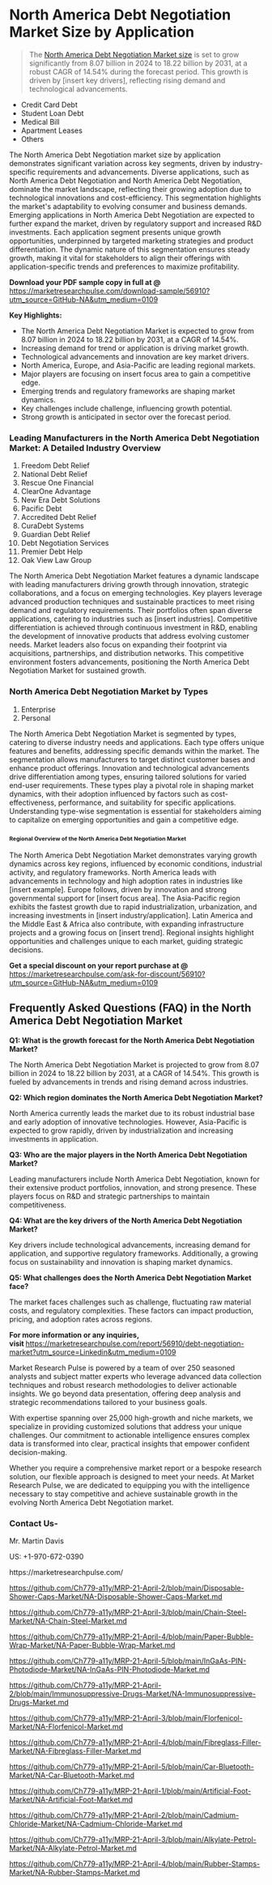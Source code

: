 <h1>North America Debt Negotiation Market&nbsp;Size by Application</h1><blockquote><p>The <a href="https://marketresearchpulse.com/download-sample/56910?utm_source=GitHub-NA&amp;utm_medium=0109">North America Debt Negotiation Market size</a> is set to grow significantly from 8.07 billion in 2024 to 18.22 billion by 2031, at a robust CAGR of 14.54% during the forecast period. This growth is driven by [insert key drivers], reflecting rising demand and technological advancements.</p></blockquote><ul><li>Credit Card Debt<li> Student Loan Debt<li> Medical Bill<li> Apartment Leases<li> Others</li></ul><p>The North America Debt Negotiation market size by application demonstrates significant variation across key segments, driven by industry-specific requirements and advancements. Diverse applications, such as North America Debt Negotiation and North America Debt Negotiation, dominate the market landscape, reflecting their growing adoption due to technological innovations and cost-efficiency. This segmentation highlights the market's adaptability to evolving consumer and business demands. Emerging applications in North America Debt Negotiation are expected to further expand the market, driven by regulatory support and increased R&D investments. Each application segment presents unique growth opportunities, underpinned by targeted marketing strategies and product differentiation. The dynamic nature of this segmentation ensures steady growth, making it vital for stakeholders to align their offerings with application-specific trends and preferences to maximize profitability.</p><p><strong>Download your PDF sample copy in full at @ </strong><a href="https://marketresearchpulse.com/download-sample/56910?utm_source=GitHub-NA&amp;utm_medium=0109">https://marketresearchpulse.com/download-sample/56910?utm_source=GitHub-NA&amp;utm_medium=0109</a></p><p><strong>Key Highlights: </strong></p><ul><li>The North America Debt Negotiation Market is expected to grow from 8.07 billion in 2024 to 18.22 billion by 2031, at a CAGR of 14.54%.</li><li>Increasing demand for trend or application is driving market growth.</li><li>Technological advancements and innovation are key market drivers.</li><li>North America, Europe, and Asia-Pacific are leading regional markets.</li><li>Major players are focusing on insert focus area to gain a competitive edge.</li><li>Emerging trends and regulatory frameworks are shaping market dynamics.</li><li>Key challenges include challenge, influencing growth potential.</li><li>Strong growth is anticipated in sector over the forecast period.</li></ul><h3>Leading Manufacturers in the North America Debt Negotiation Market: A Detailed Industry Overview</h3><ol><li>Freedom Debt Relief</li><li>National Debt Relief</li><li>Rescue One Financial</li><li>ClearOne Advantage</li><li>New Era Debt Solutions</li><li>Pacific Debt</li><li>Accredited Debt Relief</li><li>CuraDebt Systems</li><li>Guardian Debt Relief</li><li>Debt Negotiation Services</li><li>Premier Debt Help</li><li>Oak View Law Group</li></ol><div class="flex max-w-full flex-col flex-grow"><div class="min-h-8 text-message flex w-full flex-col items-end gap-2 whitespace-normal break-words [.text-message+&amp;]:mt-5" dir="auto" data-message-author-role="assistant" data-message-id="fd8432e4-4910-450d-b182-61b7bfb0a01f" data-message-model-slug="gpt-4o"><div class="flex w-full flex-col gap-1 empty:hidden first:pt-[3px]"><div class="markdown prose w-full break-words dark:prose-invert light"><p>The North America Debt Negotiation Market features a dynamic landscape with leading manufacturers driving growth through innovation, strategic collaborations, and a focus on emerging technologies. Key players leverage advanced production techniques and sustainable practices to meet rising demand and regulatory requirements. Their portfolios often span diverse applications, catering to industries such as [insert industries]. Competitive differentiation is achieved through continuous investment in R&amp;D, enabling the development of innovative products that address evolving customer needs. Market leaders also focus on expanding their footprint via acquisitions, partnerships, and distribution networks. This competitive environment fosters advancements, positioning the North America Debt Negotiation Market for sustained growth.</p></div></div></div></div><h3>North America Debt Negotiation Market by Types</h3><ol><li>Enterprise<li> Personal</li></ol><div class="flex max-w-full flex-col flex-grow"><div class="min-h-8 text-message flex w-full flex-col items-end gap-2 whitespace-normal break-words [.text-message+&amp;]:mt-5" dir="auto" data-message-author-role="assistant" data-message-id="084470be-0bb7-4664-bddf-5156b4f41249" data-message-model-slug="gpt-4o-mini"><div class="flex w-full flex-col gap-1 empty:hidden first:pt-[3px]"><div class="markdown prose w-full break-words dark:prose-invert light"><p>The North America Debt Negotiation Market is segmented by types, catering to diverse industry needs and applications. Each type offers unique features and benefits, addressing specific demands within the market. The segmentation allows manufacturers to target distinct customer bases and enhance product offerings. Innovation and technological advancements drive differentiation among types, ensuring tailored solutions for varied end-user requirements. These types play a pivotal role in shaping market dynamics, with their adoption influenced by factors such as cost-effectiveness, performance, and suitability for specific applications. Understanding type-wise segmentation is essential for stakeholders aiming to capitalize on emerging opportunities and gain a competitive edge.</p></div></div></div></div><h3><span style="font-size: 11px;">Regional Overview of the North America Debt Negotiation Market</span></h3><div class="flex max-w-full flex-col flex-grow"><div class="min-h-8 text-message flex w-full flex-col items-end gap-2 whitespace-normal break-words [.text-message+&amp;]:mt-5" dir="auto" data-message-author-role="assistant" data-message-id="e9038762-ce64-4e30-91c9-9bd413514231" data-message-model-slug="gpt-4o-mini"><div class="flex w-full flex-col gap-1 empty:hidden first:pt-[3px]"><div class="markdown prose w-full break-words dark:prose-invert light"><p>The North America Debt Negotiation Market demonstrates varying growth dynamics across key regions, influenced by economic conditions, industrial activity, and regulatory frameworks. North America leads with advancements in technology and high adoption rates in industries like [insert example]. Europe follows, driven by innovation and strong governmental support for [insert focus area]. The Asia-Pacific region exhibits the fastest growth due to rapid industrialization, urbanization, and increasing investments in [insert industry/application]. Latin America and the Middle East &amp; Africa also contribute, with expanding infrastructure projects and a growing focus on [insert trend]. Regional insights highlight opportunities and challenges unique to each market, guiding strategic decisions.</p></div></div></div></div><p><strong>Get a special discount on your report purchase at @ </strong><a href="https://marketresearchpulse.com/ask-for-discount/56910?utm_source=GitHub-NA&amp;utm_medium=0109">https://marketresearchpulse.com/ask-for-discount/56910?utm_source=GitHub-NA&amp;utm_medium=0109</a></p><h2>Frequently Asked Questions (FAQ) in the North America Debt Negotiation Market</h2><p><strong>Q1: What is the growth forecast for the North America Debt Negotiation Market?</strong></p><p>The North America Debt Negotiation Market is projected to grow from 8.07 billion in 2024 to 18.22 billion by 2031, at a CAGR of 14.54%. This growth is fueled by advancements in trends and rising demand across industries.</p><p><strong>Q2: Which region dominates the North America Debt Negotiation Market?</strong></p><p>North America currently leads the market due to its robust industrial base and early adoption of innovative technologies. However, Asia-Pacific is expected to grow rapidly, driven by industrialization and increasing investments in application.</p><p><strong>Q3: Who are the major players in the North America Debt Negotiation Market?</strong></p><p>Leading manufacturers include North America Debt Negotiation, known for their extensive product portfolios, innovation, and strong presence. These players focus on R&amp;D and strategic partnerships to maintain competitiveness.</p><p><strong>Q4: What are the key drivers of the North America Debt Negotiation Market?</strong></p><p>Key drivers include technological advancements, increasing demand for application, and supportive regulatory frameworks. Additionally, a growing focus on sustainability and innovation is shaping market dynamics.</p><p><strong>Q5: What challenges does the North America Debt Negotiation Market face?</strong></p><p>The market faces challenges such as challenge, fluctuating raw material costs, and regulatory complexities. These factors can impact production, pricing, and adoption rates across regions.</p><p><strong>For more information or any inquiries, visit&nbsp;</strong><a href="https://marketresearchpulse.com/report/56910/debt-negotiation-market?utm_source=Linkedin&utm_medium=0109">https://marketresearchpulse.com/report/56910/debt-negotiation-market?utm_source=Linkedin&utm_medium=0109</a></p><p>Market Research Pulse is powered by a team of over 250 seasoned analysts and subject matter experts who leverage advanced data collection techniques and robust research methodologies to deliver actionable insights. We go beyond data presentation, offering deep analysis and strategic recommendations tailored to your business goals.</p><p>With expertise spanning over 25,000 high-growth and niche markets, we specialize in providing customized solutions that address your unique challenges. Our commitment to actionable intelligence ensures complex data is transformed into clear, practical insights that empower confident decision-making.</p><p>Whether you require a comprehensive market report or a bespoke research solution, our flexible approach is designed to meet your needs. At Market Research Pulse, we are dedicated to equipping you with the intelligence necessary to stay competitive and achieve sustainable growth in the evolving North America Debt Negotiation market.</p><h3><strong>Contact Us-</strong></h3><p>Mr. Martin Davis</p><p>US: +1-970-672-0390</p><p>https://marketresearchpulse.com/</p><p><a href="https://github.com/Ch779-a11y/MRP-21-April-2/blob/main/Disposable-Shower-Caps-Market/NA-Disposable-Shower-Caps-Market.md">https://github.com/Ch779-a11y/MRP-21-April-2/blob/main/Disposable-Shower-Caps-Market/NA-Disposable-Shower-Caps-Market.md</a></p><p><a href="https://github.com/Ch779-a11y/MRP-21-April-3/blob/main/Chain-Steel-Market/NA-Chain-Steel-Market.md">https://github.com/Ch779-a11y/MRP-21-April-3/blob/main/Chain-Steel-Market/NA-Chain-Steel-Market.md</a></p><p><a href="https://github.com/Ch779-a11y/MRP-21-April-4/blob/main/Paper-Bubble-Wrap-Market/NA-Paper-Bubble-Wrap-Market.md">https://github.com/Ch779-a11y/MRP-21-April-4/blob/main/Paper-Bubble-Wrap-Market/NA-Paper-Bubble-Wrap-Market.md</a></p><p><a href="https://github.com/Ch779-a11y/MRP-21-April-5/blob/main/InGaAs-PIN-Photodiode-Market/NA-InGaAs-PIN-Photodiode-Market.md">https://github.com/Ch779-a11y/MRP-21-April-5/blob/main/InGaAs-PIN-Photodiode-Market/NA-InGaAs-PIN-Photodiode-Market.md</a></p><p><a href="https://github.com/Ch779-a11y/MRP-21-April-2/blob/main/Immunosuppressive-Drugs-Market/NA-Immunosuppressive-Drugs-Market.md">https://github.com/Ch779-a11y/MRP-21-April-2/blob/main/Immunosuppressive-Drugs-Market/NA-Immunosuppressive-Drugs-Market.md</a></p><p><a href="https://github.com/Ch779-a11y/MRP-21-April-3/blob/main/Florfenicol-Market/NA-Florfenicol-Market.md">https://github.com/Ch779-a11y/MRP-21-April-3/blob/main/Florfenicol-Market/NA-Florfenicol-Market.md</a></p><p><a href="https://github.com/Ch779-a11y/MRP-21-April-4/blob/main/Fibreglass-Filler-Market/NA-Fibreglass-Filler-Market.md">https://github.com/Ch779-a11y/MRP-21-April-4/blob/main/Fibreglass-Filler-Market/NA-Fibreglass-Filler-Market.md</a></p><p><a href="https://github.com/Ch779-a11y/MRP-21-April-5/blob/main/Car-Bluetooth-Market/NA-Car-Bluetooth-Market.md">https://github.com/Ch779-a11y/MRP-21-April-5/blob/main/Car-Bluetooth-Market/NA-Car-Bluetooth-Market.md</a></p><p><a href="https://github.com/Ch779-a11y/MRP-21-April-1/blob/main/Artificial-Foot-Market/NA-Artificial-Foot-Market.md">https://github.com/Ch779-a11y/MRP-21-April-1/blob/main/Artificial-Foot-Market/NA-Artificial-Foot-Market.md</a></p><p><a href="https://github.com/Ch779-a11y/MRP-21-April-2/blob/main/Cadmium-Chloride-Market/NA-Cadmium-Chloride-Market.md">https://github.com/Ch779-a11y/MRP-21-April-2/blob/main/Cadmium-Chloride-Market/NA-Cadmium-Chloride-Market.md</a></p><p><a href="https://github.com/Ch779-a11y/MRP-21-April-3/blob/main/Alkylate-Petrol-Market/NA-Alkylate-Petrol-Market.md">https://github.com/Ch779-a11y/MRP-21-April-3/blob/main/Alkylate-Petrol-Market/NA-Alkylate-Petrol-Market.md</a></p><p><a href="https://github.com/Ch779-a11y/MRP-21-April-4/blob/main/Rubber-Stamps-Market/NA-Rubber-Stamps-Market.md">https://github.com/Ch779-a11y/MRP-21-April-4/blob/main/Rubber-Stamps-Market/NA-Rubber-Stamps-Market.md</a></p>
